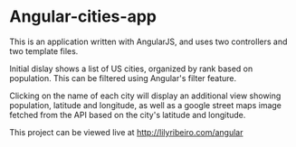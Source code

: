 # Angular-cities-app
This is an application written with AngularJS, and uses two controllers and two template files. 

Initial dislay shows a list of US cities, organized by rank based on population. This can be filtered using Angular's filter feature. 

Clicking on the name of each city will display an additional view showing population, latitude and longitude, as well as a google street maps image fetched from the API based on the city's latitude and longitude.

This project can be viewed live at http://lilyribeiro.com/angular
